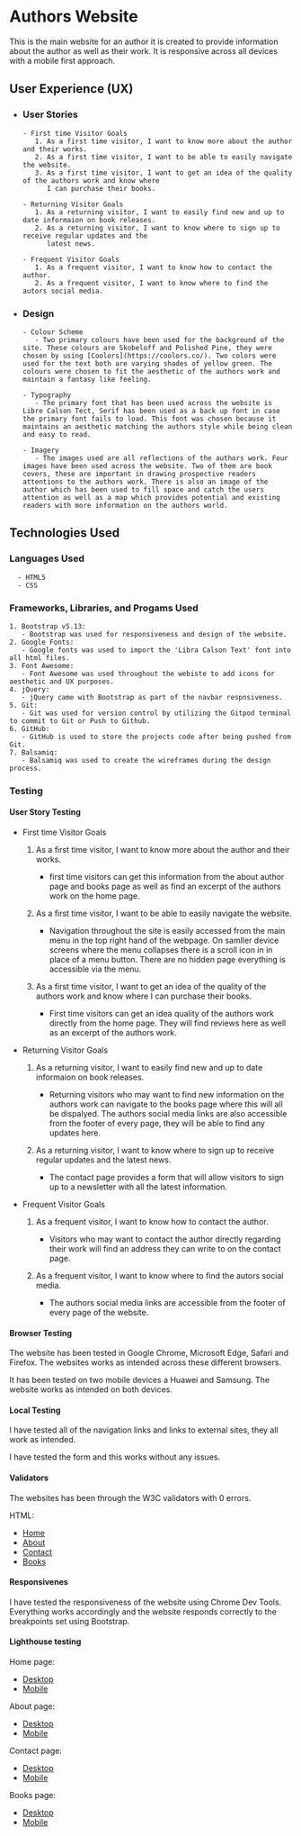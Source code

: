 # Authors Website

This is the main website for an author it is created to provide information about the author as well as their work. It is responsive across all devices with a mobile first approach.

## User Experience (UX)

- ### User Stories
      - First time Visitor Goals
         1. As a first time visitor, I want to know more about the author and their works.
         2. As a first time visitor, I want to be able to easily navigate the website.
         3. As a first time visitor, I want to get an idea of the quality of the authors work and know where
            I can purchase their books.
      
      - Returning Visitor Goals
         1. As a returning visitor, I want to easily find new and up to date informaion on book releases.
         2. As a returning visitor, I want to know where to sign up to receive regular updates and the
            latest news.
      
      - Frequent Visitor Goals
         1. As a frequent visitor, I want to know how to contact the author.
         2. As a frequent visitor, I want to know where to find the autors social media.

- ### Design
      - Colour Scheme
         - Two primary colours have been used for the background of the site. These colours are Skobeloff and Polished Pine, they were chosen by using [Coolors](https://coolors.co/). Two colors were used for the text both are varying shades of yellow green. The colours were chosen to fit the aesthetic of the authors work and maintain a fantasy like feeling.

      - Typography
         - The primary font that has been used across the website is Libre Calson Tect, Serif has been used as a back up font in case the primary font fails to load. This font was chosen because it maintains an aesthetic matching the authors style while being clean and easy to read.

      - Imagery
         - The images used are all reflections of the authors work. Four images have been used across the website. Two of them are book covers, these are important in drawing prospective readers attentions to the authors work. There is also an image of the author which has been used to fill space and catch the users attention as well as a map which provides potential and existing readers with more information on the authors world.

## Technologies Used
   
### Languages Used
      - HTML5
      - CSS

### Frameworks, Libraries, and Progams Used
    1. Bootstrap v5.13:
       - Bootstrap was used for responsiveness and design of the website.
    2. Google Fonts:
       - Google fonts was used to import the 'Libra Calson Text' font into all html files.
    3. Font Awesome:
       - Font Awesome was used throughout the webiste to add icons for aesthetic and UX purposes.
    4. jQuery:
       - jQuery came with Bootstrap as part of the navbar respnsiveness.
    5. Git:
       - Git was used for version control by utilizing the Gitpod terminal to commit to Git or Push to Github.
    6. GitHub:
       - GitHub is used to store the projects code after being pushed from Git.
    7. Balsamiq:
       - Balsamiq was used to create the wireframes during the design process. 

### Testing

#### User Story Testing

- First time Visitor Goals
   1. As a first time visitor, I want to know more about the author and their works.
      - first time visitors can get this information from the about author page and books page
      as well as find an excerpt of the authors work on the home page.

   2. As a first time visitor, I want to be able to easily navigate the website.
      - Navigation throughout the site is easily accessed from the main menu in the top right hand
      of the webpage. On samller device screens where the menu collapses there is a scroll icon in
      in place of a menu button. There are no hidden page everything is accessible via the menu.

   3. As a first time visitor, I want to get an idea of the quality of the authors work and know where
      I can purchase their books.
      - First time visitors can get an idea quality of the authors work directly from the home page.
      They will find reviews here as well as an excerpt of the authors work.
      
- Returning Visitor Goals
   1. As a returning visitor, I want to easily find new and up to date informaion on book releases.
      - Returning visitors who may want to find new information on the authors work can navigate
      to the books page where this will all be dispalyed. The authors social media links are also
      accessible from the footer of every page, they will be able to find any updates here.

   2. As a returning visitor, I want to know where to sign up to receive regular updates and the
      latest news.
      - The contact page provides a form that will allow visitors to sign up to a newsletter with
      all the latest information.
      
- Frequent Visitor Goals
   1. As a frequent visitor, I want to know how to contact the author.
      - Visitors who may want to contact the author directly regarding their work will find an address
      they can write to on the contact page. 

   2. As a frequent visitor, I want to know where to find the autors social media.
      - The authors social media links are accessible from the footer of every page of the website.
    
#### Browser Testing

The website has been tested in Google Chrome, Microsoft Edge, Safari and Firefox. The websites works as intended across these different browsers.

It has been tested on two mobile devices a Huawei and Samsung. The website works as intended on both devices.

#### Local Testing

I have tested all of the navigation links and links to external sites, they all work as intended. 

I have tested the form and this works without any issues.

#### Validators

The websites has been through the W3C validators with 0 errors.

HTML:
- [Home](assets/Validator/HTMLValidatorHome.png)
- [About](assets/Validator/HTMLValidatorAbout.png)
- [Contact](assets/Validator/HTMLValidatorContact.png)
- [Books](assets/Validator/HTMLValidatorBooks.png)

#### Responsivenes

I have tested the responsiveness of the website using Chrome Dev Tools. Everything works accordingly and the website responds correctly to the breakpoints set using Bootstrap.

#### Lighthouse testing

Home page:
- [Desktop](assets/images/LightHouseTestingHomeDesktop.png)
- [Mobile](assets/images/LighthouseTestingHomeMobile.png)

About page:
- [Desktop](assets/images/LightHouseTestingAboutDesktop.png)
- [Mobile](assets/images/LightHouseTestingAboutMobile.png)

Contact page:
- [Desktop](assets/images/LightHouseTestingContactDesktop.png)
- [Mobile](assets/images/LightHouseTestingContactMobile.png)

Books page:
- [Desktop](assets/images/LighthouseTestingBooksDesktop.png)
- [Mobile](assets/images/LighthouseTestingBooksMobile.png)
